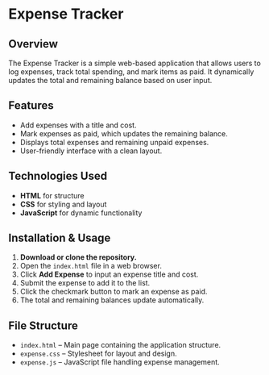# Expense Tracker

## Overview

The Expense Tracker is a simple web-based application that allows users to log expenses, track total spending, and mark items as paid. It dynamically updates the total and remaining balance based on user input.

## Features

- Add expenses with a title and cost.
- Mark expenses as paid, which updates the remaining balance.
- Displays total expenses and remaining unpaid expenses.
- User-friendly interface with a clean layout.

## Technologies Used

- **HTML** for structure
- **CSS** for styling and layout
- **JavaScript** for dynamic functionality

## Installation & Usage

1. **Download or clone the repository.**
2. Open the `index.html` file in a web browser.
3. Click **Add Expense** to input an expense title and cost.
4. Submit the expense to add it to the list.
5. Click the checkmark button to mark an expense as paid.
6. The total and remaining balances update automatically.

## File Structure

- `index.html` – Main page containing the application structure.
- `expense.css` – Stylesheet for layout and design.
- `expense.js` – JavaScript file handling expense management.
